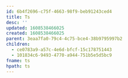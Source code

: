 ```yaml
---
id: 6b4f2696-c75f-4663-98f9-beb91243ced4
title: Ts
desc: ''
updated: 1608538466025
created: 1608538466025
parent: 3eaa7fa0-79c4-4c75-bce4-38b9795997b2
children:
  - ce0783a9-a57c-4e6d-bfcf-15c178751443
  - 101834c6-9493-4770-a944-751b5e5d5bc9
fname: ts
hpath: ts
---
```



